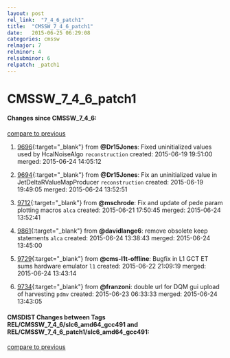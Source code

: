 ```yaml
---
layout: post
rel_link:  "7_4_6_patch1"
title:  "CMSSW_7_4_6_patch1"
date:   2015-06-25 06:29:08
categories: cmssw
relmajor: 7
relminor: 4
relsubminor: 6
relpatch: _patch1
---
```


# CMSSW_7_4_6_patch1
#### Changes since CMSSW_7_4_6:

[compare to previous](https://github.com/cms-sw/cmssw/compare/CMSSW_7_4_6...CMSSW_7_4_6_patch1)



1. [9696](http://github.com/cms-sw/cmssw/pull/9696){:target="_blank"}  from **@Dr15Jones**: Fixed uninitialized values used by HcalNoiseAlgo `reconstruction`  created: 2015-06-19 19:51:00 merged: 2015-06-24 14:05:12

2. [9694](http://github.com/cms-sw/cmssw/pull/9694){:target="_blank"}  from **@Dr15Jones**: Fix an uninitialized value in JetDeltaRValueMapProducer `reconstruction`  created: 2015-06-19 19:49:05 merged: 2015-06-24 13:52:51

3. [9712](http://github.com/cms-sw/cmssw/pull/9712){:target="_blank"}  from **@mschrode**: Fix and update of pede param plotting macros `alca`  created: 2015-06-21 17:50:45 merged: 2015-06-24 13:52:41

4. [9861](http://github.com/cms-sw/cmssw/pull/9861){:target="_blank"}  from **@davidlange6**: remove obsolete keep statements `alca`  created: 2015-06-24 13:38:43 merged: 2015-06-24 13:45:00

5. [9729](http://github.com/cms-sw/cmssw/pull/9729){:target="_blank"}  from **@cms-l1t-offline**: Bugfix in L1 GCT ET sums hardware emulator `l1`  created: 2015-06-22 21:09:19 merged: 2015-06-24 13:43:14

6. [9734](http://github.com/cms-sw/cmssw/pull/9734){:target="_blank"}  from **@franzoni**: double url for DQM gui upload of harvesting `pdmv`  created: 2015-06-23 06:33:33 merged: 2015-06-24 13:43:05

#### CMSDIST Changes between Tags REL/CMSSW_7_4_6/slc6_amd64_gcc491 and REL/CMSSW_7_4_6_patch1/slc6_amd64_gcc491:

[compare to previous](https://github.com/cms-sw/cmsdist/compare/REL/CMSSW_7_4_6/slc6_amd64_gcc491...REL/CMSSW_7_4_6_patch1/slc6_amd64_gcc491)


